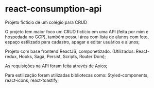 # react-consumption-api
Projeto fictício de um colégio para CRUD

O projeto tem maior foco um CRUD fictício em uma API (feita por mim e hospedada no GCP), também possui área com lista de alunos com foto, espaço estilizado para cadastro,
apagar e editar usuários e alunos;

Projeto com base frontend ReactJS, componetizado. (Utilizados: React-redux, Hooks, Saga, Persist, Scripts, Router Dom);

As requisições na API foram feita através de Axios;

Para estilização foram utilizadas bibliotecas como: Styled-components, react-icons, react-toastify;

